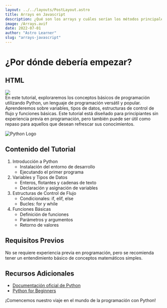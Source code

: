```yaml
---
layout: ../../layouts/PostLayout.astro
title: Arrays en Javascript
description: ¿Qué son los arrays y cuáles serían los métodos principales en Javascript?
image: /Arrays.avif
date: 2022-07-01
author: "Astro Learner"
slug: "arrays-javascript"
---
```


<h1 class='postTitle'>¿Por dónde debería empezar?</h1>

<div class='flex gap-5 items-center'>
    <h2 class='text-3xl font-black'>HTML</h2>
    <img src='/Logos/HTML.webp' class='size-20 my-8'>
</div>
En este tutorial, exploraremos los conceptos básicos de programación utilizando Python, un lenguaje de programación versátil y popular. Aprenderemos sobre variables, tipos de datos, estructuras de control de flujo y funciones básicas. Este tutorial está diseñado para principiantes sin experiencia previa en programación, pero también puede ser útil como repaso para aquellos que desean refrescar sus conocimientos.

![Python Logo](https://www.python.org/static/community_logos/python-logo.png)

## Contenido del Tutorial

1. Introducción a Python
   - Instalación del entorno de desarrollo
   - Ejecutando el primer programa
2. Variables y Tipos de Datos
   - Enteros, flotantes y cadenas de texto
   - Declaración y asignación de variables
3. Estructuras de Control de Flujo
   - Condicionales: if, elif, else
   - Bucles: for y while
4. Funciones Básicas
   - Definición de funciones
   - Parámetros y argumentos
   - Retorno de valores

## Requisitos Previos

No se requiere experiencia previa en programación, pero se recomienda tener un entendimiento básico de conceptos matemáticos simples.

## Recursos Adicionales

- [Documentación oficial de Python](https://docs.python.org/es/3/)
- [Python for Beginners](https://www.python.org/about/gettingstarted/)

¡Comencemos nuestro viaje en el mundo de la programación con Python!
